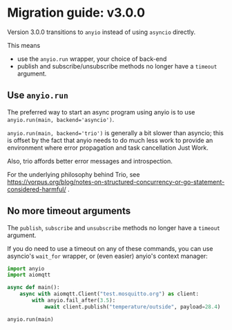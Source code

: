# Migration guide: v3.0.0

Version 3.0.0 transitions to `anyio` instead of using `asyncio` directly.

This means

- use the `anyio.run` wrapper, your choice of back-end
- publish and subscribe/unsubscribe methods no longer have a `timeout` argument.

## Use `anyio.run`

The preferred way to start an async program using anyio is to use
`anyio.run(main, backend='asyncio')`.

`anyio.run(main, backend='trio')` is generally a bit slower than asyncio;
this is offset by the fact that anyio needs to do much less work to
provide an environment where error propagation and task cancellation
Just Work.

Also, trio affords better error messages and introspection.

For the underlying philosophy behind Trio, see
https://vorpus.org/blog/notes-on-structured-concurrency-or-go-statement-considered-harmful/ .

## No more timeout arguments

The `publish`, `subscribe` and `unsubscribe` methods no longer have a `timeout` argument.

If you do need to use a timeout on any of these commands, you can use asyncio's 
`wait_for` wrapper, or (even easier) anyio's context manager:

```python
import anyio
import aiomqtt

async def main():
    async with aiomqtt.Client("test.mosquitto.org") as client:
        with anyio.fail_after(3.5):
            await client.publish("temperature/outside", payload=28.4)

anyio.run(main)
